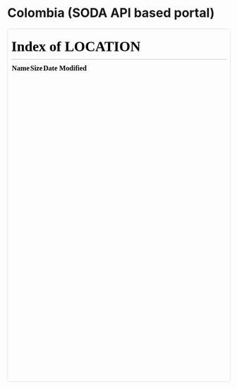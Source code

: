 # Colombia (**SODA API** based portal)

  <iframe src="../" width="100%" height="800" 
  style="border:1px solid #e0e0e0;border-radius:6px;">
  </iframe>
